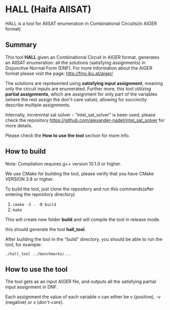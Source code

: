 # HALL (Haifa AllSAT)

HALL is a tool for AllSAT enumeration in Combinational Circuits(in AIGER format)

## Summary

This tool **HALL** given an Combinational Circuit in AIGER format, generates an AllSAT enumeration: all the solutions (satisfying assignments) in Disjunctive Normal Form (DNF). For more information about the AIGER format please visit the page: http://fmv.jku.at/aiger/

The solutions are represented using **satisfying input assignment**, meaning only the circuit inputs are enumerated.
Further more, this tool utilizing **partial assignments**, which are assignment for only part of the variables (where the rest assign the don't-care value), allowing for succinctly describe multiple assignments.

Internally, incremntal sat solver - "intel_sat_solver" is been used, please check the repository https://github.com/alexander-nadel/intel_sat_solver for more details.

Please check the **How to use the tool** section for more info.

## How to build

Note: Compilation requires g++ version 10.1.0 or higher.

We use CMake for building the tool, please verify that you have CMake VERSION 3.8 or higher.

To build the tool, just clone the repository and run this commands(after entering the repository directory)

1.	```cmake -S . -B build```
2.  ```make```

This will create new folder **build** and will compile the tool in release mode.

this should generate the tool **hall_tool**.

After building the tool in the "build" directory, you should be able to run the tool, for example:

```
./hall_tool ../benchmarks/...
```

## How to use the tool

The tool gets as an input AIGER file, and outputs all the satisfying partial input assignment in DNF.

Each assignment the value of each variable v can either be v (positive), -v (negative) or x (*don't-care*).
